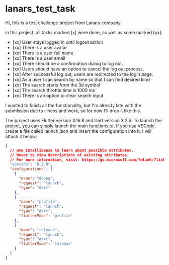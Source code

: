 # lanars_test_task

Hi, this is a test challenge project from Lanars company.

in this project, all tasks marked [x] were done, as well as some marked [xx]:

- [xx] User stays logged in until logout action
- [xx] There is a user avatar
- [xx] There is a user full name
- [xx] There is a user email
- [xx] There should be a confirmation dialog to log out.
- [xx] Users should have an option to cancel the log out process.
- [xx] After successful log out, users are redirected to the login page.
- [xx] As a user I can search by name so that I can find desired kind
- [xx] The search starts from the 3d symbol
- [xx] The search throttle time is 1000 ms
- [xx] There is an option to clear search input

I wanted to finish all the functionality, but I'm already late with the submission due to illness and work, so for now I'll drop it like this.

The project uses Flutter version 3.16.8 and Dart version 3.2.5. To launch the project, you can simply launch the main functions or, if you use VSCode, create a file called launch.json and insert the configuration into it. I will attach it below:

```json
{
  // Use IntelliSense to learn about possible attributes.
  // Hover to view descriptions of existing attributes.
  // For more information, visit: https://go.microsoft.com/fwlink/?linkid=830387
  "version": "0.2.0",
  "configurations": [
    {
      "name": "debug",
      "request": "launch",
      "type": "dart"
    },
    {
      "name": "profile",
      "request": "launch",
      "type": "dart",
      "flutterMode": "profile"
    },
    {
      "name": "release",
      "request": "launch",
      "type": "dart",
      "flutterMode": "release"
    }
  ]
}
```
